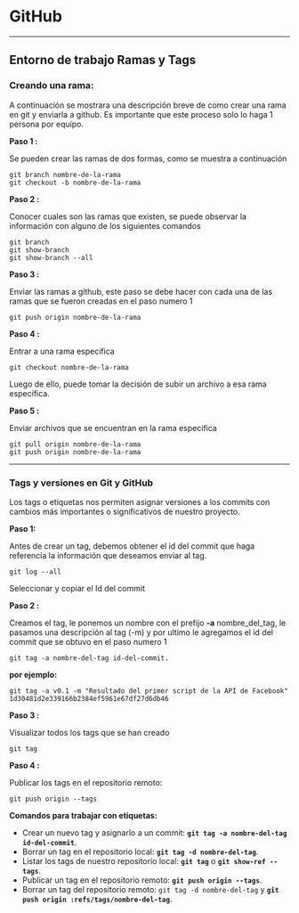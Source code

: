 # GitHub

---

## Entorno de trabajo Ramas y Tags

### Creando una rama:

A continuación se mostrara una descripción breve de como crear una rama en git y enviarla a github. Es importante que este proceso solo lo haga 1 persona por equipo. 

**Paso 1 :**

Se pueden crear las ramas de dos formas, como se muestra a continuación

```docker
git branch nombre-de-la-rama 
git checkout -b nombre-de-la-rama
```

**Paso 2 :**

Conocer cuales son las ramas que existen, se puede observar la información con alguno de los siguientes comandos

```docker
git branch
git show-branch
git show-branch --all
```

**Paso 3 :**

Enviar las ramas a github, este paso se debe hacer con cada una de las ramas que se fueron creadas en el paso numero 1

```docker
git push origin nombre-de-la-rama
```

**Paso 4 :** 

Entrar a una rama especifica

```docker
git checkout nombre-de-la-rama
```

Luego de ello, puede tomar la decisión de subir un archivo a esa rama especifica.

**Paso 5 :**

Enviar archivos que se encuentran en la rama especifica

```docker
git pull origin nombre-de-la-rama
git push origin nombre-de-la-rama
```

---

### Tags y versiones en Git y GitHub

Los tags o etiquetas nos permiten asignar versiones a los commits con cambios más importantes o significativos de nuestro proyecto.

**Paso 1:**

Antes de crear un tag, debemos obtener el id del commit que haga referencia la información que deseamos enviar al tag.

```docker
git log --all
```

Seleccionar y copiar el Id del commit

**Paso 2 :**

Creamos el tag, le ponemos un nombre con el prefijo **-a** nombre_del_tag, le pasamos una descripción al tag (-m) y por ultimo le agregamos el id del commit que se obtuvo en el paso numero 1

```docker
git tag -a nombre-del-tag id-del-commit.
```

**por ejemplo:**

```docker
git tag -a v0.1 -m "Resultado del primer script de la API de Facebook" 1d30481d2e339166b2384ef5961e67df27d6db46
```

**Paso 3 :**

Visualizar todos los tags que se han creado

```docker
git tag
```

**Paso 4 :**

Publicar los tags en el repositorio remoto:

```docker
git push origin --tags
```

**Comandos para trabajar con etiquetas:**

- Crear un nuevo tag y asignarlo a un commit: **`git tag -a nombre-del-tag id-del-commit`**.
- Borrar un tag en el repositorio local: **`git tag -d nombre-del-tag`**.
- Listar los tags de nuestro repositorio local: **`git tag`** o **`git show-ref --tags`**.
- Publicar un tag en el repositorio remoto: **`git push origin --tags`**.
- Borrar un tag del repositorio remoto: `git tag -d nombre-del-tag` y **`git push origin :refs/tags/nombre-del-tag`**.